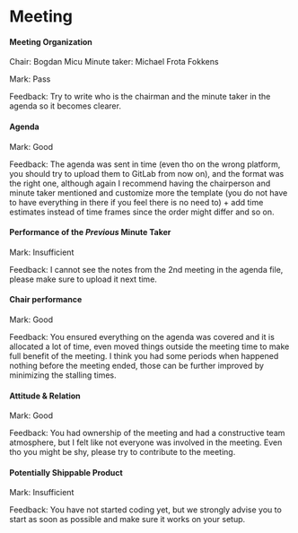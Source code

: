 # Meeting

#### Meeting Organization

Chair: Bogdan Micu
Minute taker: Michael Frota Fokkens

Mark: Pass

Feedback: Try to write who is the chairman and the minute taker in the agenda so it becomes clearer.


#### Agenda 

Mark: Good

Feedback: The agenda was sent in time (even tho on the wrong platform, you should try to upload them to GitLab from now on), and the format was the right one, although again I recommend having the chairperson and minute taker mentioned and customize more the template (you do not have to have everything in there if you feel there is no need to) + add time estimates instead of time frames since the order might differ and so on.


#### Performance of the *Previous* Minute Taker

Mark: Insufficient

Feedback: I cannot see the notes from the 2nd meeting in the agenda file, please make sure to upload it next time.


#### Chair performance

Mark: Good

Feedback: You ensured everything on the agenda was covered and it is allocated a lot of time, even moved things outside the meeting time to make full benefit of the meeting. I think you had some periods when happened nothing before the meeting ended, those can be further improved by minimizing the stalling times.


#### Attitude & Relation

Mark: Good

Feedback: You had ownership of the meeting and had a constructive team atmosphere, but I felt like not everyone was involved in the meeting. Even tho you might be shy, please try to contribute to the meeting.


#### Potentially Shippable Product

Mark: Insufficient

Feedback: You have not started coding yet, but we strongly advise you to start as soon as possible and make sure it works on your setup.